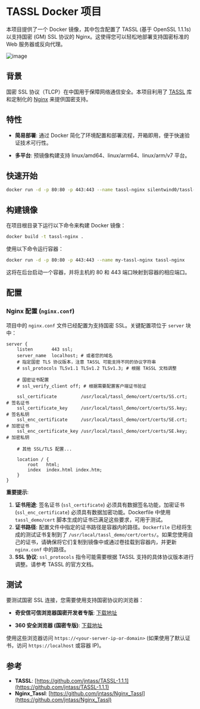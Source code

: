 # TASSL Docker 项目

本项目提供了一个 Docker 镜像，其中包含配置了 TASSL (基于 OpenSSL 1.1.1s) 以支持国密 (GM) SSL 协议的 Nginx。这使得您可以轻松地部署支持国密标准的 Web 服务器或反向代理。

![image](https://github.com/user-attachments/assets/351b14cd-6be3-4fd9-9f78-749a0198cd2b)


## 背景

国密 SSL 协议（TLCP）在中国用于保障网络通信安全。本项目利用了 [TASSL](https://github.com/jntass/TASSL-1.1.1) 库和定制化的 [Nginx](https://github.com/jntass/Nginx_Tassl) 来提供国密支持。

## 特性

*   **简易部署**: 通过 Docker 简化了环境配置和部署流程，开箱即用，便于快速验证技术可行性。

*   **多平台**: 预镜像构建支持 linux/amd64、linux/arm64、linux/arm/v7 平台。
## 快速开始

```bash
docker run -d -p 80:80 -p 443:443 --name tassl-nginx silentwind0/tassl-nginx
```

## 构建镜像

在项目根目录下运行以下命令来构建 Docker 镜像：

```bash
docker build -t tassl-nginx .
```

使用以下命令运行容器：

```bash
docker run -d -p 80:80 -p 443:443 --name my-tassl-nginx tassl-nginx
```

这将在后台启动一个容器，并将主机的 80 和 443 端口映射到容器的相应端口。

## 配置

### Nginx 配置 (`nginx.conf`)

项目中的 `nginx.conf` 文件已经配置为支持国密 SSL。关键配置项位于 `server` 块中：

```nginx
server {
    listen       443 ssl;
    server_name  localhost; # 或者您的域名
    # 指定国密 TLS 协议版本，注意 TASSL 可能支持不同的协议字符串
    # ssl_protocols TLSv1.1 TLSv1.2 TLSv1.3; # 根据 TASSL 文档调整

    # 国密证书配置
    # ssl_verify_client off; # 根据需要配置客户端证书验证

    ssl_certificate         /usr/local/tassl_demo/cert/certs/SS.crt;  # 签名证书
    ssl_certificate_key     /usr/local/tassl_demo/cert/certs/SS.key;  # 签名私钥
    ssl_enc_certificate     /usr/local/tassl_demo/cert/certs/SE.crt;  # 加密证书
    ssl_enc_certificate_key /usr/local/tassl_demo/cert/certs/SE.key;  # 加密私钥

    # 其他 SSL/TLS 配置...

    location / {
        root   html;
        index  index.html index.htm;
    }
}
```

**重要提示**:

1.  **证书用途**: 签名证书 (`ssl_certificate`) 必须具有数据签名功能，加密证书 (`ssl_enc_certificate`) 必须具有数据加密功能。Dockerfile 中使用 `tassl_demo/cert` 脚本生成的证书已满足这些要求，可用于测试。
2.  **证书路径**: 配置文件中指定的证书路径是容器内的路径。`Dockerfile` 已经将生成的测试证书复制到了 `/usr/local/tassl_demo/cert/certs/`。如果您使用自己的证书，请确保将它们复制到镜像中或通过卷挂载到容器内，并更新 `nginx.conf` 中的路径。
3.  **SSL 协议**: `ssl_protocols` 指令可能需要根据 TASSL 支持的具体协议版本进行调整。请参考 TASSL 的官方文档。

## 测试

要测试国密 SSL 连接，您需要使用支持国密协议的浏览器：

*   **奇安信可信浏览器国密开发者专版**: [下载地址](https://www.qianxin.com/ctp/gmbrowser.html)

*   **360 安全浏览器 (国密专版)**: [下载地址](https://browser.360.cn/se/ver/gmzb.html)


使用这些浏览器访问 `https://<your-server-ip-or-domain>` (如果使用了默认证书，访问 `https://localhost` 或容器 IP)。

## 参考

*   **TASSL**: [https://github.com/jntass/TASSL-1.1.1](https://github.com/jntass/TASSL-1.1.1)
*   **Nginx_Tassl**: [https://github.com/jntass/Nginx_Tassl](https://github.com/jntass/Nginx_Tassl)
